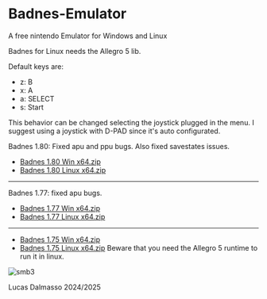 # Badnes-Emulator
A free nintendo Emulator for Windows and Linux

Badnes for Linux needs the Allegro 5 lib.

Default keys are: 
* z:  B
* x:  A
* a:  SELECT
* s:  Start

This behavior can be changed selecting the joystick plugged in the menu.
I suggest using a joystick with D-PAD since it's auto configurated.

Badnes 1.80: Fixed apu and ppu bugs. Also fixed savestates issues.
* [Badnes 1.80 Win x64.zip](https://github.com/user-attachments/files/18496911/Badnes.1.80.Win.x64.zip)
* [Badnes 1.80 Linux x64.zip](https://github.com/user-attachments/files/18497017/Badnes.1.80.Linux.x64.zip)

------------------------------------------------------------------------

Badnes 1.77: fixed apu bugs.
* [Badnes 1.77 Win x64.zip](https://github.com/user-attachments/files/18465912/Badnes.1.77.Win.x64.zip)
* [Badnes 1.77 Linux x64.zip](https://github.com/user-attachments/files/18465870/Badnes.1.77.Linux.x64.zip)

------------------------------------------------------------------------

* [Badnes 1.75 Win x64.zip](https://github.com/user-attachments/files/18365400/Badnes.1.75.Win.x64.zip)
* [Badnes 1.75 Linux x64.zip](https://github.com/user-attachments/files/18365594/Badnes.1.75.Linux.x64.zip) 
Beware that you need the Allegro 5 runtime to run it in linux.

![smb3](https://github.com/user-attachments/assets/5025f030-6f71-4f88-9279-703ca16d406d)

Lucas Dalmasso 2024/2025
